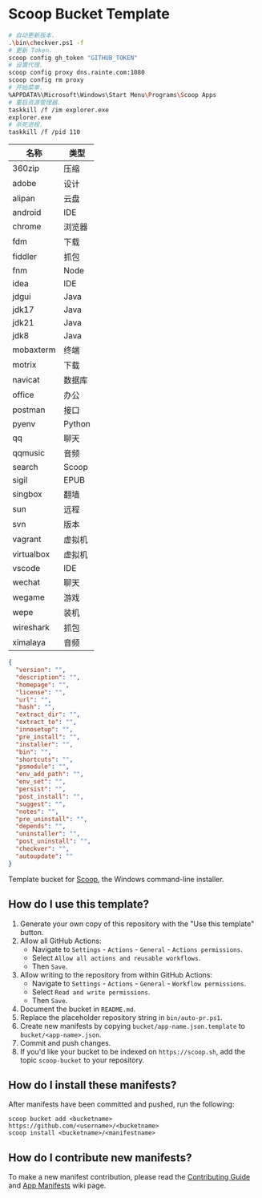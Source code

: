 # Scoop Bucket Template

```bash
# 自动更新版本.
.\bin\checkver.ps1 -f
# 更新 Token.
scoop config gh_token "GITHUB_TOKEN"
# 设置代理.
scoop config proxy dns.rainte.com:1080
scoop config rm proxy
# 开始菜单.
%APPDATA%\Microsoft\Windows\Start Menu\Programs\Scoop Apps
# 重启资源管理器.
taskkill /f /im explorer.exe
explorer.exe
# 杀死进程.
taskkill /f /pid 110
```

| 名称       | 类型   |
| ---------- | ------ |
| 360zip     | 压缩   |
| adobe      | 设计   |
| alipan     | 云盘   |
| android    | IDE    |
| chrome     | 浏览器 |
| fdm        | 下载   |
| fiddler    | 抓包   |
| fnm        | Node   |
| idea       | IDE    |
| jdgui      | Java   |
| jdk17      | Java   |
| jdk21      | Java   |
| jdk8       | Java   |
| mobaxterm  | 终端   |
| motrix     | 下载   |
| navicat    | 数据库 |
| office     | 办公   |
| postman    | 接口   |
| pyenv      | Python |
| qq         | 聊天   |
| qqmusic    | 音频   |
| search     | Scoop  |
| sigil      | EPUB   |
| singbox    | 翻墙   |
| sun        | 远程   |
| svn        | 版本   |
| vagrant    | 虚拟机 |
| virtualbox | 虚拟机 |
| vscode     | IDE    |
| wechat     | 聊天   |
| wegame     | 游戏   |
| wepe       | 装机   |
| wireshark  | 抓包   |
| ximalaya   | 音频   |

```json
{
  "version": "",
  "description": "",
  "homepage": "",
  "license": "",
  "url": "",
  "hash": "",
  "extract_dir": "",
  "extract_to": "",
  "innosetup": "",
  "pre_install": "",
  "installer": "",
  "bin": "",
  "shortcuts": "",
  "psmodule": "",
  "env_add_path": "",
  "env_set": "",
  "persist": "",
  "post_install": "",
  "suggest": "",
  "notes": "",
  "pre_uninstall": "",
  "depends": "",
  "uninstaller": "",
  "post_uninstall": "",
  "checkver": "",
  "autoupdate": ""
}
```

<!-- Uncomment the following line after replacing placeholders -->
<!-- [![Tests](https://github.com/<username>/<bucketname>/actions/workflows/ci.yml/badge.svg)](https://github.com/<username>/<bucketname>/actions/workflows/ci.yml) [![Excavator](https://github.com/<username>/<bucketname>/actions/workflows/excavator.yml/badge.svg)](https://github.com/<username>/<bucketname>/actions/workflows/excavator.yml) -->

Template bucket for [Scoop](https://scoop.sh), the Windows command-line installer.

## How do I use this template?

1. Generate your own copy of this repository with the "Use this template"
   button.
2. Allow all GitHub Actions:
   - Navigate to `Settings` - `Actions` - `General` - `Actions permissions`.
   - Select `Allow all actions and reusable workflows`.
   - Then `Save`.
3. Allow writing to the repository from within GitHub Actions:
   - Navigate to `Settings` - `Actions` - `General` - `Workflow permissions`.
   - Select `Read and write permissions`.
   - Then `Save`.
4. Document the bucket in `README.md`.
5. Replace the placeholder repository string in `bin/auto-pr.ps1`.
6. Create new manifests by copying `bucket/app-name.json.template` to
   `bucket/<app-name>.json`.
7. Commit and push changes.
8. If you'd like your bucket to be indexed on `https://scoop.sh`, add the
   topic `scoop-bucket` to your repository.

## How do I install these manifests?

After manifests have been committed and pushed, run the following:

```pwsh
scoop bucket add <bucketname> https://github.com/<username>/<bucketname>
scoop install <bucketname>/<manifestname>
```

## How do I contribute new manifests?

To make a new manifest contribution, please read the [Contributing
Guide](https://github.com/ScoopInstaller/.github/blob/main/.github/CONTRIBUTING.md)
and [App Manifests](https://github.com/ScoopInstaller/Scoop/wiki/App-Manifests)
wiki page.
